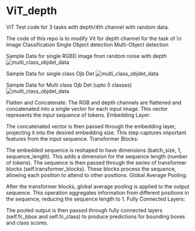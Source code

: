 # ViT_depth
ViT Test code for 3 tasks with depth/4th channel with random data.

The code of this repo is to modify Vit for depth channel for the task of \n
Image Classification
Single Object detection
Multi-Object detection


Sample Data for single RGBD image from random noise with depth
![multi_class_objdet_data](https://github.com/farshidrayhanuiu/ViT_depth/blob/main/etc/RGBD_random_noise_image_sample.png)


Sample Data for single class Ojb Det 
![multi_class_objdet_data](https://github.com/farshidrayhanuiu/ViT_depth/blob/main/etc/single_class_objdet_data.png.png)


Sample Data for Multi class Ojb Det (upto 5 classes)
![multi_class_objdet_data](https://github.com/farshidrayhanuiu/ViT_depth/blob/main/etc/multi_class_objdet_data.png)


Flatten and Concatenate:
The RGB and depth channels are flattened and concatenated into a single vector for each input image. This vector represents the input sequence of tokens.
Embedding Layer:

The concatenated vector is then passed through the embedding layer, projecting it into the desired embedding size. This step captures important features from the input sequence.
Transformer Blocks:

The embedded sequence is reshaped to have dimensions (batch_size, 1, sequence_length). This adds a dimension for the sequence length (number of tokens).
The sequence is then passed through the series of transformer blocks (self.transformer_blocks). These blocks process the sequence, allowing each position to attend to other positions.
Global Average Pooling:

After the transformer blocks, global average pooling is applied to the output sequence. This operation aggregates information from different positions in the sequence, reducing the sequence length to 1.
Fully Connected Layers:

The pooled output is then passed through fully connected layers (self.fc_bbox and self.fc_class) to produce predictions for bounding boxes and class scores.
